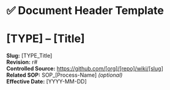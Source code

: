 # ✅ **Document Header Template**

# **[TYPE] – [Title]**

**Slug:** [TYPE_Title]  
**Revision:** r#  
**Controlled Source:** https://github.com/[org]/[repo]/wiki/[slug]  
**Related SOP:** SOP_[Process-Name] _(optional)_  
**Effective Date:** [YYYY-MM-DD]  
